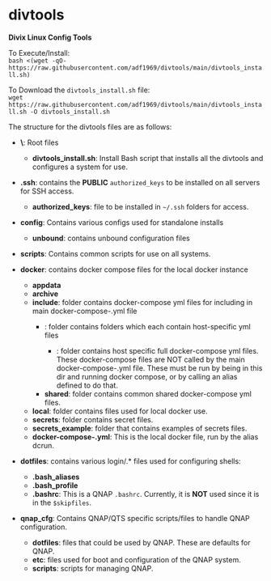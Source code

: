 # divtools
**Divix Linux Config Tools**

To Execute/Install:<br>
`bash <(wget -qO- https://raw.githubusercontent.com/adf1969/divtools/main/divtools_install.sh)`

To Download the `divtools_install.sh` file:<br>
`wget https://raw.githubusercontent.com/adf1969/divtools/main/divtools_install.sh -O divtools_install.sh`


The structure for the divtools files are as follows:
- **\\**: Root files
  - **divtools_install.sh**: Install Bash script that installs all the divtools and configures a system for use.

- **.ssh**: contains the **PUBLIC** `authorized_keys` to be installed on all servers for SSH access.
  - **authorized_keys**: file to be installed in `~/.ssh` folders for access.

- **config**: Contains various configs used for standalone installs
  - **unbound**: contains unbound configuration files

- **scripts**: Contains common scripts for use on all systems.

- **docker**: contains docker compose files for the local docker instance
  - **appdata**
  - **archive**
  - **include**: folder contains docker-compose yml files for including in main docker-compose-<HOSTNAME>.yml file
    - **<HOSTNAME>**: folder contains <HOSTNAME> folders which each contain host-specific yml files
      - **<app>**: folder contains host specific full docker-compose yml files. 
        These docker-compose files are NOT called by the main docker-compose-<HOSTNAME>.yml file.
        These must be run by being in this dir and running docker compose, or by calling an alias defined to do that.
    - **shared**: folder contains common shared docker-compose yml files.
  - **local**: folder contains files used for local docker use.
  - **secrets**: folder contains secret files.
  - **secrets_example**: folder that contains examples of secrets files.
  - **docker-compose-<HOSTNAME>.yml**: This is the local docker file, run by the alias dcrun.

- **dotfiles**: contains various login/.* files used for configuring shells:
  - **.bash_aliases**
  - **.bash_profile**
  - **.bashrc**: This is a QNAP `.bashrc`. Currently, it is **NOT** used since it is in the `$skipfiles`.

- **qnap_cfg**: Contains QNAP/QTS specific scripts/files to handle QNAP configuration.
  - **dotfiles**: files that could be used by QNAP. These are defaults for QNAP.
  - **etc**: files used for boot and configuration of the QNAP system.
  - **scripts**: scripts for managing QNAP.

